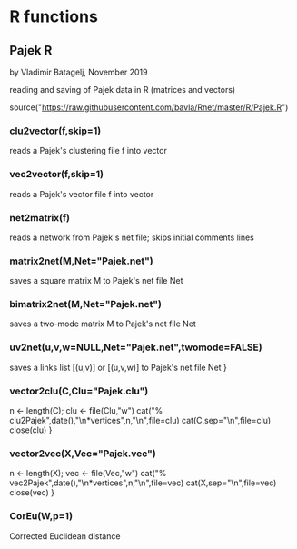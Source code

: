 # R functions

## Pajek R

 by Vladimir Batagelj, November 2019

reading and saving of Pajek data in R (matrices and vectors)

 source("https://raw.githubusercontent.com/bavla/Rnet/master/R/Pajek.R")


### clu2vector(f,skip=1)

reads a Pajek's clustering file f into vector


### vec2vector(f,skip=1)

reads a Pajek's vector file f into vector

### net2matrix(f)

reads a network from Pajek's net file; skips initial comments lines


### matrix2net(M,Net="Pajek.net")

saves a square matrix M to Pajek's net file Net

### bimatrix2net(M,Net="Pajek.net")

saves a two-mode matrix M to Pajek's net file Net


### uv2net(u,v,w=NULL,Net="Pajek.net",twomode=FALSE)

saves a links list [(u,v)] or [(u,v,w)]  to Pajek's net file Net
}

### vector2clu(C,Clu="Pajek.clu")
  n <- length(C); clu <- file(Clu,"w")
  cat("% clu2Pajek",date(),"\n*vertices",n,"\n",file=clu)
  cat(C,sep="\n",file=clu)
  close(clu)
}

### vector2vec(X,Vec="Pajek.vec")
  n <- length(X); vec <- file(Vec,"w")
  cat("% vec2Pajek",date(),"\n*vertices",n,"\n",file=vec)
  cat(X,sep="\n",file=vec)
  close(vec)
}

### CorEu(W,p=1)

Corrected Euclidean distance
